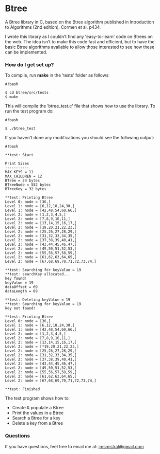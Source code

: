 # Btree #

A Btree library in C, based on the Btree algorithm published in Introduction to Algorithms (2nd edition), Cormen et al. p434.

I wrote this library as I couldn't find any 'easy-to-learn' code on Btrees on the web. The idea isn't to make this code fast and efficient, but to have the basic Btree algorithms available to allow those interested to see how these can be implemented.

### How do I get set up? ###

To compile, run **make** in the 'tests' folder as follows:


```
#!bash

$ cd btree/src/tests
$ make
```

This will compile the 'btree_test.c' file that shows how to use the library. To run the test program do: 


```
#!bash

$ ./btree_test
```

If you haven't done any modifications you should see the following output:


```
#!bash

**test: Start

Print Sizes
-----------
MAX_KEYS = 11
MAX_CHILDREN = 12
BTree = 24 bytes
BTreeNode = 552 bytes
BTreeKey = 32 bytes

**test: Printing Btree
Level 0: node = [36,]
Level 1: node = [6,12,18,24,30,]
Level 1: node = [42,48,54,60,66,]
Level 2: node = [1,2,3,4,5,]
Level 2: node = [7,8,9,10,11,]
Level 2: node = [13,14,15,16,17,]
Level 2: node = [19,20,21,22,23,]
Level 2: node = [25,26,27,28,29,]
Level 2: node = [31,32,33,34,35,]
Level 2: node = [37,38,39,40,41,]
Level 2: node = [43,44,45,46,47,]
Level 2: node = [49,50,51,52,53,]
Level 2: node = [55,56,57,58,59,]
Level 2: node = [61,62,63,64,65,]
Level 2: node = [67,68,69,70,71,72,73,74,]

**test: Searching for keyValue = 19
**test: searchKey allocated...
key found!
keyValue = 19
dataOffset = 69
dataLength = 69

**test: Deleting keyValue = 19
**test: Searching for keyValue = 19
key not found!

**test: Printing Btree
Level 0: node = [36,]
Level 1: node = [6,12,18,24,30,]
Level 1: node = [42,48,54,60,66,]
Level 2: node = [1,2,3,4,5,]
Level 2: node = [7,8,9,10,11,]
Level 2: node = [13,14,15,16,17,]
Level 2: node = [*19,20,21,22,23,]
Level 2: node = [25,26,27,28,29,]
Level 2: node = [31,32,33,34,35,]
Level 2: node = [37,38,39,40,41,]
Level 2: node = [43,44,45,46,47,]
Level 2: node = [49,50,51,52,53,]
Level 2: node = [55,56,57,58,59,]
Level 2: node = [61,62,63,64,65,]
Level 2: node = [67,68,69,70,71,72,73,74,]

**test: Finished
```

The test program shows how to:

- Create & populate a Btree
- Print the values in a Btree
- Search a Btree for a key
- Delete a key from a Btree


### Questions ###

If you have questions, feel free to email me at: jmsmistral@gmail.com